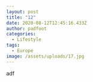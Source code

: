 ```yaml
---
layout: post
title: "12"
date: 2020-08-12T12:45:16.433Z
author: padfoot
categories:
  - Lifestyle
tags:
  - Europe
image: /assets/uploads/17.jpg
---
```

adf
